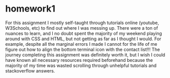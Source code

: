 # homework1
For this assignment I mostly self-taught through tutorials online (youtube, W3Schools, etc)
to find out where I was messing up. There were a ton of nuances to learn, and I no doubt
spent the majority of my weekend playing around with CSS and HTML, but not getting as far as
I thought I would. For example, despite all the marginal errors I made I cannot for the life
of me figure out how to align the bottom terminal icon with the contact list!!! The journey
completing this assignment was definitely worth it, but I wish I could have known all
necessary resources required beforehand because the majority of my time was wasted scrolling
through unhelpful tutorials and stackoverflow answers.
